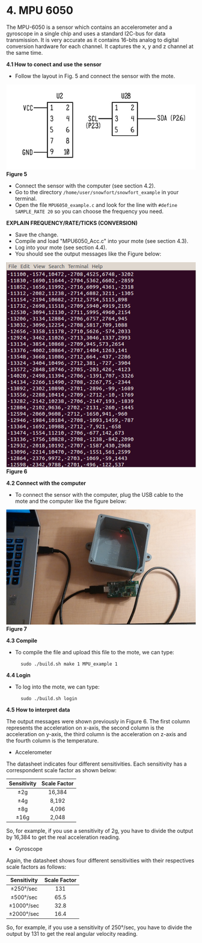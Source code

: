 # **4. MPU 6050**
The MPU-6050 is a sensor which contains an accelerometer and a gyroscope in a single chip and uses a standard I2C-bus for data transmission. It is very accurate as it contains 16-bits analog to digital conversion hardware for each channel. It captures the x, y and z channel at the same time.

**4.1 How to conect and use the sensor**

* Follow the layout in Fig. 5 and connect the sensor with the mote.

![Test Image](https://raw.githubusercontent.com/VeronicaYamee/GitHub/master/images/layout.jpg)
**Figure 5**

* Connect the sensor with the computer (see section 4.2).
* Go to the directory `/home/user/snowfort/snowfort_example` in your terminal.
* Open the file `MPU6050_example.c` and look for the line with `#define SAMPLE_RATE 20` so you can choose the frequency you need.

**EXPLAIN FREQUENCY/RATE/TICKS (CONVERSION)**

* Save the change.
* Compile and load "MPU6050_Acc.c" into your mote (see section 4.3).
* Log into your mote (see section 4.4).
* You should see the output messages like the Figure below: 

![Test Image](https://raw.githubusercontent.com/VeronicaYamee/GitHub/master/images/Screenshot%202015-07-20%2023.52.22%20-%20Copy.png)
**Figure 6**

**4.2 Connect with the computer**

* To connect the sensor with the computer, plug the USB cable to the mote and the computer like the figure below: 

![Test Image](https://raw.githubusercontent.com/VeronicaYamee/GitHub/master/images/20150720_033713%20(2).jpg)
**Figure 7**

**4.3 Compile**

* To compile the file and upload this file to the mote, we can type:

		sudo ./build.sh make 1 MPU_example 1

**4.4 Login**

* To log into the mote, we can type:

		sudo ./build.sh login

**4.5 How to interpret data** 

The output messages were shown previously in Figure 6. The first column represents the acceleration on x-axis, the second column is the acceleration on y-axis, the third column is the acceleration on z-axis and the fourth column is the temperature.

* Accelerometer

The datasheet indicates four different sensitivities. Each sensitivity has a correspondent scale factor as shown below:
  
|  Sensitivity  | Scale Factor |
|:-------------:|:------------:|
|      ±2g      |     16,384   |
|      ±4g      |     8,192    |
|      ±8g      |     4,096    |
|      ±16g     |     2,048    |

So, for example, if you use a sensitivity of 2g, you have to divide the output by 16,384 to get the real acceleration reading. 		

* Gyroscope

Again, the datasheet shows four different sensitivities with their respectives scale factors as follows:

|    Sensitivity    | Scale Factor |
|:-----------------:|:------------:|
|     ±250°/sec     |     131      |
|     ±500°/sec     |     65.5     |
|     ±1000°/sec    |     32.8     |
|     ±2000°/sec    |     16.4     |

So, for example, if you use a sensitivity of 250°/sec, you have to divide the output by 131 to get the real angular velocity reading.
